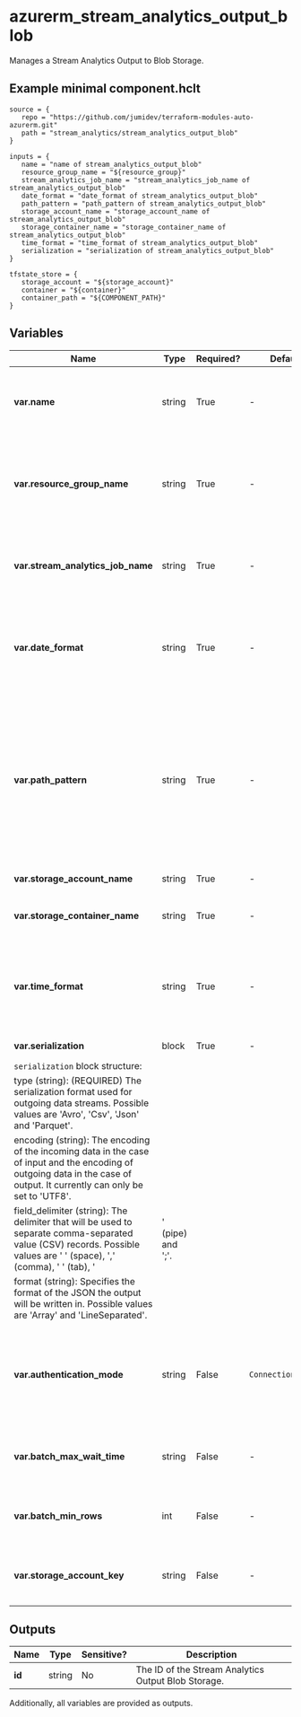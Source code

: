 # azurerm_stream_analytics_output_blob

Manages a Stream Analytics Output to Blob Storage.

## Example minimal component.hclt

```hcl
source = {
   repo = "https://github.com/jumidev/terraform-modules-auto-azurerm.git" 
   path = "stream_analytics/stream_analytics_output_blob" 
}

inputs = {
   name = "name of stream_analytics_output_blob" 
   resource_group_name = "${resource_group}" 
   stream_analytics_job_name = "stream_analytics_job_name of stream_analytics_output_blob" 
   date_format = "date_format of stream_analytics_output_blob" 
   path_pattern = "path_pattern of stream_analytics_output_blob" 
   storage_account_name = "storage_account_name of stream_analytics_output_blob" 
   storage_container_name = "storage_container_name of stream_analytics_output_blob" 
   time_format = "time_format of stream_analytics_output_blob" 
   serialization = "serialization of stream_analytics_output_blob" 
}

tfstate_store = {
   storage_account = "${storage_account}" 
   container = "${container}" 
   container_path = "${COMPONENT_PATH}" 
}

```

## Variables

| Name | Type | Required? |  Default  |  possible values |  Description |
| ---- | ---- | --------- |  ----------- | ----------- | ----------- |
| **var.name** | string | True | -  |  -  |  The name of the Stream Output. Changing this forces a new resource to be created. | 
| **var.resource_group_name** | string | True | -  |  -  |  The name of the Resource Group where the Stream Analytics Job exists. Changing this forces a new resource to be created. | 
| **var.stream_analytics_job_name** | string | True | -  |  -  |  The name of the Stream Analytics Job. Changing this forces a new resource to be created. | 
| **var.date_format** | string | True | -  |  -  |  The date format. Wherever `{date}` appears in `path_pattern`, the value of this property is used as the date format instead. | 
| **var.path_pattern** | string | True | -  |  -  |  The blob path pattern. Not a regular expression. It represents a pattern against which blob names will be matched to determine whether or not they should be included as input or output to the job. | 
| **var.storage_account_name** | string | True | -  |  -  |  The name of the Storage Account. | 
| **var.storage_container_name** | string | True | -  |  -  |  The name of the Container within the Storage Account. | 
| **var.time_format** | string | True | -  |  -  |  The time format. Wherever `{time}` appears in `path_pattern`, the value of this property is used as the time format instead. | 
| **var.serialization** | block | True | -  |  -  |  A `serialization` block. | 
| `serialization` block structure: || 
|   type (string): (REQUIRED) The serialization format used for outgoing data streams. Possible values are 'Avro', 'Csv', 'Json' and 'Parquet'. ||
|   encoding (string): The encoding of the incoming data in the case of input and the encoding of outgoing data in the case of output. It currently can only be set to 'UTF8'. ||
|   field_delimiter (string): The delimiter that will be used to separate comma-separated value (CSV) records. Possible values are ' ' (space), ',' (comma), '	' (tab), '|' (pipe) and ';'. ||
|   format (string): Specifies the format of the JSON the output will be written in. Possible values are 'Array' and 'LineSeparated'. ||
| **var.authentication_mode** | string | False | `ConnectionString`  |  `Msi`, `ConnectionString`  |  The authentication mode for the Stream Output. Possible values are `Msi` and `ConnectionString`. Defaults to `ConnectionString`. | 
| **var.batch_max_wait_time** | string | False | -  |  -  |  The maximum wait time per batch in `hh:mm:ss` e.g. `00:02:00` for two minutes. | 
| **var.batch_min_rows** | int | False | -  |  -  |  The minimum number of rows per batch (must be between `0` and `1000000`). | 
| **var.storage_account_key** | string | False | -  |  -  |  The Access Key which should be used to connect to this Storage Account. | 



## Outputs

| Name | Type | Sensitive? | Description |
| ---- | ---- | --------- | --------- |
| **id** | string | No  | The ID of the Stream Analytics Output Blob Storage. | 

Additionally, all variables are provided as outputs.

